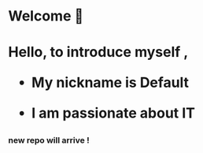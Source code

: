 <h1>  Welcome 👋<h1>
  
Hello, to introduce myself ,

- My nickname is Default

- I am passionate about IT

### new repo will arrive ! 
